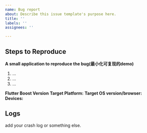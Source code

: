 ```yaml
---
name: Bug report
about: Describe this issue template's purpose here.
title: ''
labels: ''
assignees: ''

---
```


<!-- Thank you for using Flutter Boost!

     If you are looking for support about how to get start, please read README first
-->

## Steps to Reproduce
**A small application to reproduce the bug(最小化可复现的demo)**

<!--
     Please tell us exactly how to reproduce the problem you are running into.

     Please attach a small application (ideally just one main.dart file) that
     reproduces the problem. You could use https://gist.github.com/ for this.

     If the problem is with your application's rendering, then please attach
     a screenshot and explain what the problem is.
-->

1. ...
2. ...
3. ...

<!--
     Please tell us which target platform(s) the problem occurs (Android / iOS / Web / macOS / Linux / Windows)
     Which target OS version, for Web, browser, is the test system running?
     Does the problem occur on emulator/simulator as well as on physical devices?
-->

**Flutter Boost Version**
**Target Platform:**
**Target OS version/browser:**
**Devices:**


## Logs
add your crash log or something else.

<!-- Finally, paste the output of running `flutter doctor -v` here. -->

```
```
